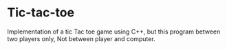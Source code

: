 # Tic-tac-toe
Implementation of a tic Tac toe game using C++, but this program between two players only, Not between player and computer.
